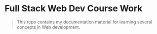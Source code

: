 # Full Stack Web Dev Course Work

>This repo contains my documentation material for learning several concepts in Web development.


